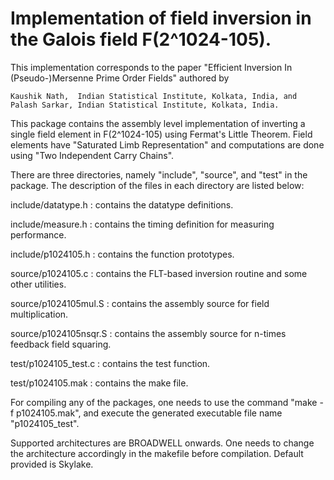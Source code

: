 # Implementation of field inversion in the Galois field F(2^1024-105).

This implementation corresponds to the paper "Efficient Inversion In (Pseudo-)Mersenne Prime Order Fields" 
authored by

    Kaushik Nath,  Indian Statistical Institute, Kolkata, India, and   
    Palash Sarkar, Indian Statistical Institute, Kolkata, India.

This package contains the assembly level implementation of inverting a single field element in F(2^1024-105) 
using Fermat's Little Theorem. Field elements have "Saturated Limb Representation" and computations are 
done using "Two Independent Carry Chains".

There are three directories, namely "include", "source", and "test" in the package. The description of the 
files in each directory are listed below:

include/datatype.h  	:  contains the datatype definitions.

include/measure.h   	:  contains the timing definition for measuring performance.

include/p1024105.h    	:  contains the function prototypes.

source/p1024105.c	:  contains the FLT-based inversion routine and some other utilities.

source/p1024105mul.S	:  contains the assembly source for field multiplication.

source/p1024105nsqr.S	:  contains the assembly source for n-times feedback field squaring.

test/p1024105_test.c	:  contains the test function.

test/p1024105.mak	:  contains the make file.
    
For compiling any of the packages, one needs to use the command "make -f p1024105.mak", and execute the generated 
executable file name "p1024105_test".

Supported architectures are BROADWELL onwards. 
One needs to change the architecture accordingly in the makefile before compilation. Default provided is Skylake.
